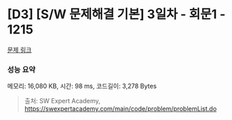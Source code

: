 # [D3] [S/W 문제해결 기본] 3일차 - 회문1 - 1215 

[문제 링크](https://swexpertacademy.com/main/code/problem/problemDetail.do?contestProbId=AV14QpAaAAwCFAYi) 

### 성능 요약

메모리: 16,080 KB, 시간: 98 ms, 코드길이: 3,278 Bytes



> 출처: SW Expert Academy, https://swexpertacademy.com/main/code/problem/problemList.do